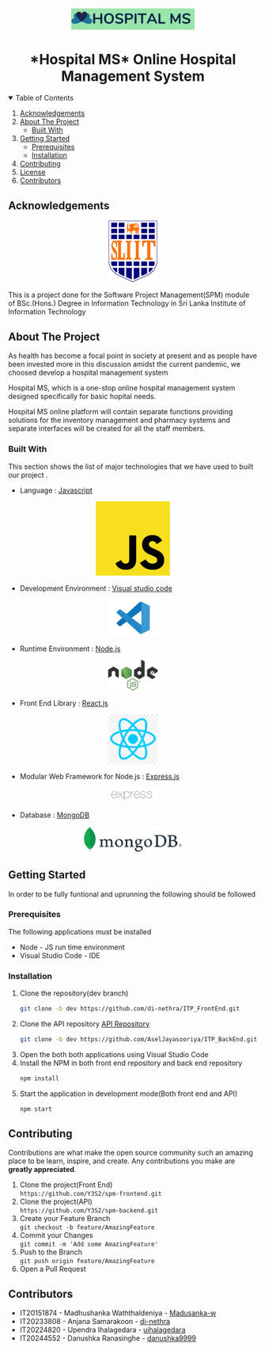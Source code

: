 <!--
*** Thanks for checking out the Best-README-Template. If you have a suggestion
*** that would make this better, please fork the repo and create a pull request
*** or simply open an issue with the tag "enhancement".
*** Thanks again! Now go create something AMAZING! :D
-->



<!-- PROJECT SHIELDS -->
<!--
*** I'm using markdown "reference style" links for readability.
*** Reference links are enclosed in brackets [ ] instead of parentheses ( ).
*** See the bottom of this document for the declaration of the reference variables
*** for contributors-url, forks-url, etc. This is an optional, concise syntax you may use.
*** https://www.markdownguide.org/basic-syntax/#reference-style-links
-->

<!-- PROJECT LOGO -->
<br />
<p align="center">
    <img src="readmeImages/logo.png" alt="Logo" width="250" height="auto">

  <h1 align="center">*Hospital MS* Online Hospital Management System</h1>

</p>



<!-- TABLE OF CONTENTS -->
<details open="open">
  <summary>Table of Contents</summary>
  <ol>
    <li><a href="#acknowledgements">Acknowledgements</a></li>
    <li>
      <a href="#about-the-project">About The Project</a>
      <ul>
        <li><a href="#built-with">Built With</a></li>
      </ul>
    </li>
    <li>
      <a href="#getting-started">Getting Started</a>
      <ul>
        <li><a href="#prerequisites">Prerequisites</a></li>
        <li><a href="#installation">Installation</a></li>
      </ul>
    </li>
    <!--<li><a href="#roadmap">Roadmap</a></li>-->
    <li><a href="#contributing">Contributing</a></li>
    <li><a href="#license">License</a></li>
    <li><a href="#contributors">Contributors</a></li>
  </ol>
</details>

## Acknowledgements

<p align="center"><a href="https://www.sliit.lk/" target="_blank"><img src="readmeImages/SLIIT_Logo_Crest.png" width="100"></a></p>

This is a project done for the Software Project Management(SPM) module of BSc.(Hons.) Degree in Information Technology in Sri Lanka Institute of Information Technology



<!-- ABOUT THE PROJECT -->
## About The Project

<!--[![Product Name Screen Shot][product-screenshot]](https://example.com)-->
<p>
As health has become a focal point in society at present and as people have been invested more in this discussion amidst the current pandemic, we choosed develop a hospital management system
</p><p>
Hospital MS, which is a one-stop online hospital management system designed specifically for basic hopital needs.
</p><p>
Hospital MS online platform will contain separate functions providing solutions for the inventory management and pharmacy systems and separate interfaces will be created for all the staff members.
</p>

### Built With

This section shows the list of major technologies that we have used to  built our project . 
* Language : [Javascript](https://www.javascript.com/)




<p align="center"><a href="https://www.javascript.com/" target="_blank"><img src="readmeImages/js.png" width="150"></a></p>



* Development Environment : [Visual studio code](https://code.visualstudio.com/)

<p align="center"><a href="https://code.visualstudio.com/" target="_blank"><img src="readmeImages/VS.png" width="100"></a></p>

* Runtime Environment : [Node.js](https://nodejs.org/en/)

<p align="center"><a href="https://nodejs.org/en/" target="_blank"><img src="readmeImages/node.png" width="100"></a></p>

* Front End Library : [React.js](https://reactjs.org/docs/getting-started.html)

<p align="center"><a href="https://reactjs.org/docs/getting-started.html" target="_blank"><img src="readmeImages/react.png" width="100"></a></p>

* Modular Web Framework for Node.js : [Express.js](https://expressjs.com/)

<p align="center"><a href="https://expressjs.com/" target="_blank"><img src="readmeImages/Expressjs.png" width="100"></a></p>

* Database : [MongoDB](https://www.mongodb.com/)

<p align="center"><a href="https://www.mongodb.com/" target="_blank"><img src="readmeImages/mongo.png" width="200"></a></p>





<!-- GETTING STARTED -->
## Getting Started

In order to be fully funtional and uprunning the following should be followed

### Prerequisites

The following applications must be installed
* Node - JS run time environment
* Visual Studio Code - IDE
<!--
  ```sh
  npm install npm@latest -g
  ```
-->
### Installation


1. Clone the repository(dev branch)
   ```sh
   git clone -b dev https://github.com/di-nethra/ITP_FrontEnd.git
   ```
2. Clone the API repository [API Repository](https://github.com/AselJayasooriya/ITP_BackEnd)
   ```sh
   git clone -b dev https://github.com/AselJayasooriya/ITP_BackEnd.git
   ```
3. Open the both both applications using Visual Studio Code
4. Install the NPM in both front end repository and back end repository
   ```sh
   npm install
   ```
5. Start the application in development mode(Both front end and API)
   ```sh
   npm start
   ```


 
<!--   ```
7. Enter your API in `config.js`
   ```JS
   const API_KEY = 'ENTER YOUR API';
   ```
   -->



<!-- USAGE EXAMPLES 
## Usage

Use this space to show useful examples of how a project can be used. Additional screenshots, code examples and demos work well in this space. You may also link to more resources.

_For more examples, please refer to the [Documentation](https://example.com)_-->



<!-- ROADMAP
## Roadmap

See the [open issues](https://github.com/othneildrew/Best-README-Template/issues) for a list of proposed features (and known issues).

 -->

<!-- CONTRIBUTING -->
## Contributing

Contributions are what make the open source community such an amazing place to be learn, inspire, and create. Any contributions you make are **greatly appreciated**.

1. Clone the project(Front End) <br>`https://github.com/Y3S2/spm-frontend.git`
2. Clone the project(API) <br>`https://github.com/Y3S2/spm-backend.git`
2. Create your Feature Branch<br> `git checkout -b feature/AmazingFeature`
3. Commit your Changes <br>`git commit -m 'Add some AmazingFeature'`
4. Push to the Branch <br>`git push origin feature/AmazingFeature`
5. Open a Pull Request



<!-- LICENSE 
## License

Distributed under the MIT License. See `LICENSE` for more information.-->



<!-- CONTACT 
## Contact

Your Name - [@your_twitter](https://twitter.com/your_username) - email@example.com

Project Link: [https://github.com/salukadev/Pharmac-OMS.git](https://github.com/salukadev/Pharmac-OMS.git)
-->

<!-- ACKNOWLEDGEMENTS  -->


## Contributors
* IT20151874 - Madhushanka Waththaldeniya - [Madusanka-w](https://github.com/Madusanka-w)
* IT20233808 - Anjana Samarakoon - [di-nethra](https://github.com/di-nethra)
* IT20224820 - Upendra Ihalagedara - [uihalagedara](https://github.com/uihalagedara)
* IT20244552 - Danushka Ranasinghe - [danushka9999](https://github.com/danushka9999)









<!-- MARKDOWN LINKS & IMAGES -->
<!-- https://www.markdownguide.org/basic-syntax/#reference-style-links -->
[contributors-shield]: https://img.shields.io/github/contributors/othneildrew/Best-README-Template.svg?style=for-the-badge
[contributors-url]: https://github.com/othneildrew/Best-README-Template/graphs/contributors
[forks-shield]: https://img.shields.io/github/forks/othneildrew/Best-README-Template.svg?style=for-the-badge
[forks-url]: https://github.com/othneildrew/Best-README-Template/network/members
[stars-shield]: https://img.shields.io/github/stars/othneildrew/Best-README-Template.svg?style=for-the-badge
[stars-url]: https://github.com/othneildrew/Best-README-Template/stargazers
[issues-shield]: https://img.shields.io/github/issues/othneildrew/Best-README-Template.svg?style=for-the-badge
[issues-url]: https://github.com/othneildrew/Best-README-Template/issues
[license-shield]: https://img.shields.io/github/license/othneildrew/Best-README-Template.svg?style=for-the-badge
[license-url]: https://github.com/othneildrew/Best-README-Template/blob/master/LICENSE.txt
[linkedin-shield]: https://img.shields.io/badge/-LinkedIn-black.svg?style=for-the-badge&logo=linkedin&colorB=555
[linkedin-url]: https://linkedin.com/in/othneildrew
[product-screenshot]: images/screenshot.png
